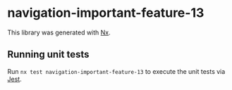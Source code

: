 # navigation-important-feature-13

This library was generated with [Nx](https://nx.dev).

## Running unit tests

Run `nx test navigation-important-feature-13` to execute the unit tests via [Jest](https://jestjs.io).
